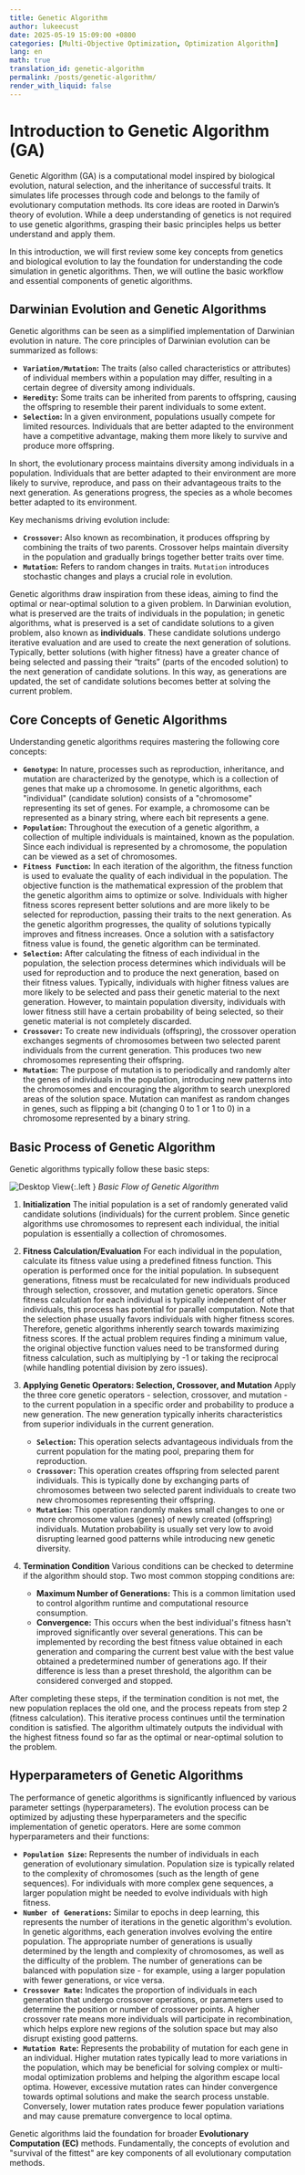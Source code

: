 ```yaml
---
title: Genetic Algorithm
author: lukeecust
date: 2025-05-19 15:09:00 +0800
categories: [Multi-Objective Optimization, Optimization Algorithm]
lang: en
math: true
translation_id: genetic-algorithm
permalink: /posts/genetic-algorithm/
render_with_liquid: false
---
```


# Introduction to Genetic Algorithm (GA)

Genetic Algorithm (GA) is a computational model inspired by biological evolution, natural selection, and the inheritance of successful traits. It simulates life processes through code and belongs to the family of evolutionary computation methods. Its core ideas are rooted in Darwin’s theory of evolution. While a deep understanding of genetics is not required to use genetic algorithms, grasping their basic principles helps us better understand and apply them.

In this introduction, we will first review some key concepts from genetics and biological evolution to lay the foundation for understanding the code simulation in genetic algorithms. Then, we will outline the basic workflow and essential components of genetic algorithms.

## Darwinian Evolution and Genetic Algorithms

Genetic algorithms can be seen as a simplified implementation of Darwinian evolution in nature. The core principles of Darwinian evolution can be summarized as follows:

*   **`Variation/Mutation`:** The traits (also called characteristics or attributes) of individual members within a population may differ, resulting in a certain degree of diversity among individuals.
*   **`Heredity`:** Some traits can be inherited from parents to offspring, causing the offspring to resemble their parent individuals to some extent.
*   **`Selection`:** In a given environment, populations usually compete for limited resources. Individuals that are better adapted to the environment have a competitive advantage, making them more likely to survive and produce more offspring.

In short, the evolutionary process maintains diversity among individuals in a population. Individuals that are better adapted to their environment are more likely to survive, reproduce, and pass on their advantageous traits to the next generation. As generations progress, the species as a whole becomes better adapted to its environment.

Key mechanisms driving evolution include:

*   **`Crossover`:** Also known as recombination, it produces offspring by combining the traits of two parents. Crossover helps maintain diversity in the population and gradually brings together better traits over time.
*   **`Mutation`:** Refers to random changes in traits. `Mutation` introduces stochastic changes and plays a crucial role in evolution.

Genetic algorithms draw inspiration from these ideas, aiming to find the optimal or near-optimal solution to a given problem. In Darwinian evolution, what is preserved are the traits of individuals in the population; in genetic algorithms, what is preserved is a set of candidate solutions to a given problem, also known as **individuals**. These candidate solutions undergo iterative evaluation and are used to create the next generation of solutions. Typically, better solutions (with higher fitness) have a greater chance of being selected and passing their “traits” (parts of the encoded solution) to the next generation of candidate solutions. In this way, as generations are updated, the set of candidate solutions becomes better at solving the current problem.

## Core Concepts of Genetic Algorithms

Understanding genetic algorithms requires mastering the following core concepts:

*   **`Genotype`:** In nature, processes such as reproduction, inheritance, and mutation are characterized by the genotype, which is a collection of genes that make up a chromosome. In genetic algorithms, each "individual" (candidate solution) consists of a "chromosome" representing its set of genes. For example, a chromosome can be represented as a binary string, where each bit represents a gene.
*   **`Population`:** Throughout the execution of a genetic algorithm, a collection of multiple individuals is maintained, known as the population. Since each individual is represented by a chromosome, the population can be viewed as a set of chromosomes.
*   **`Fitness Function`:** In each iteration of the algorithm, the fitness function is used to evaluate the quality of each individual in the population. The objective function is the mathematical expression of the problem that the genetic algorithm aims to optimize or solve. Individuals with higher fitness scores represent better solutions and are more likely to be selected for reproduction, passing their traits to the next generation. As the genetic algorithm progresses, the quality of solutions typically improves and fitness increases. Once a solution with a satisfactory fitness value is found, the genetic algorithm can be terminated.
*   **`Selection`:** After calculating the fitness of each individual in the population, the selection process determines which individuals will be used for reproduction and to produce the next generation, based on their fitness values. Typically, individuals with higher fitness values are more likely to be selected and pass their genetic material to the next generation. However, to maintain population diversity, individuals with lower fitness still have a certain probability of being selected, so their genetic material is not completely discarded.
*   **`Crossover`:** To create new individuals (offspring), the crossover operation exchanges segments of chromosomes between two selected parent individuals from the current generation. This produces two new chromosomes representing their offspring.
*   **`Mutation`:** The purpose of mutation is to periodically and randomly alter the genes of individuals in the population, introducing new patterns into the chromosomes and encouraging the algorithm to search unexplored areas of the solution space. Mutation can manifest as random changes in genes, such as flipping a bit (changing 0 to 1 or 1 to 0) in a chromosome represented by a binary string.

## Basic Process of Genetic Algorithm

Genetic algorithms typically follow these basic steps:

![Desktop View](https://lukeecust.github.io/blog/assets/images/2025-05-19-genetic-algorithm/basic-flow-of-a-genetic-algorithm.png){:.left }
_Basic Flow of Genetic Algorithm_

1.  **Initialization**
    The initial population is a set of randomly generated valid candidate solutions (individuals) for the current problem. Since genetic algorithms use chromosomes to represent each individual, the initial population is essentially a collection of chromosomes.

2.  **Fitness Calculation/Evaluation**
    For each individual in the population, calculate its fitness value using a predefined fitness function. This operation is performed once for the initial population. In subsequent generations, fitness must be recalculated for new individuals produced through selection, crossover, and mutation genetic operators. Since fitness calculation for each individual is typically independent of other individuals, this process has potential for parallel computation.
    Note that the selection phase usually favors individuals with higher fitness scores. Therefore, genetic algorithms inherently search towards maximizing fitness scores. If the actual problem requires finding a minimum value, the original objective function values need to be transformed during fitness calculation, such as multiplying by -1 or taking the reciprocal (while handling potential division by zero issues).

3.  **Applying Genetic Operators: Selection, Crossover, and Mutation**
    Apply the three core genetic operators - selection, crossover, and mutation - to the current population in a specific order and probability to produce a new generation. The new generation typically inherits characteristics from superior individuals in the current generation.
    *   **`Selection`:** This operation selects advantageous individuals from the current population for the mating pool, preparing them for reproduction.
    *   **`Crossover`:** This operation creates offspring from selected parent individuals. This is typically done by exchanging parts of chromosomes between two selected parent individuals to create two new chromosomes representing their offspring.
    *   **`Mutation`:** This operation randomly makes small changes to one or more chromosome values (genes) of newly created (offspring) individuals. Mutation probability is usually set very low to avoid disrupting learned good patterns while introducing new genetic diversity.

4.  **Termination Condition**
    Various conditions can be checked to determine if the algorithm should stop. Two most common stopping conditions are:
    *   **Maximum Number of Generations:** This is a common limitation used to control algorithm runtime and computational resource consumption.
    *   **Convergence:** This occurs when the best individual's fitness hasn't improved significantly over several generations. This can be implemented by recording the best fitness value obtained in each generation and comparing the current best value with the best value obtained a predetermined number of generations ago. If their difference is less than a preset threshold, the algorithm can be considered converged and stopped.

After completing these steps, if the termination condition is not met, the new population replaces the old one, and the process repeats from step 2 (fitness calculation). This iterative process continues until the termination condition is satisfied. The algorithm ultimately outputs the individual with the highest fitness found so far as the optimal or near-optimal solution to the problem.


## Hyperparameters of Genetic Algorithms

The performance of genetic algorithms is significantly influenced by various parameter settings (hyperparameters). The evolution process can be optimized by adjusting these hyperparameters and the specific implementation of genetic operators. Here are some common hyperparameters and their functions:

*   **`Population Size`:** Represents the number of individuals in each generation of evolutionary simulation. Population size is typically related to the complexity of chromosomes (such as the length of gene sequences). For individuals with more complex gene sequences, a larger population might be needed to evolve individuals with high fitness.
*   **`Number of Generations`:** Similar to epochs in deep learning, this represents the number of iterations in the genetic algorithm's evolution. In genetic algorithms, each generation involves evolving the entire population. The appropriate number of generations is usually determined by the length and complexity of chromosomes, as well as the difficulty of the problem. The number of generations can be balanced with population size - for example, using a larger population with fewer generations, or vice versa.
*   **`Crossover Rate`:** Indicates the proportion of individuals in each generation that undergo crossover operations, or parameters used to determine the position or number of crossover points. A higher crossover rate means more individuals will participate in recombination, which helps explore new regions of the solution space but may also disrupt existing good patterns.
*   **`Mutation Rate`:** Represents the probability of mutation for each gene in an individual. Higher mutation rates typically lead to more variations in the population, which may be beneficial for solving complex or multi-modal optimization problems and helping the algorithm escape local optima. However, excessive mutation rates can hinder convergence towards optimal solutions and make the search process unstable. Conversely, lower mutation rates produce fewer population variations and may cause premature convergence to local optima.

Genetic algorithms laid the foundation for broader **Evolutionary Computation (EC)** methods. Fundamentally, the concepts of evolution and "survival of the fittest" are key components of all evolutionary computation methods.
